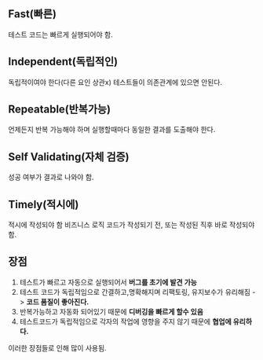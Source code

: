 
## Fast(빠른)
테스트 코드는 빠르게 실행되어야 함.

## Independent(독립적인)
독립적이여야 한다(다른 요인 상관x)
테스트들이 의존관계에 있으면 안된다.

## Repeatable(반복가능)
언제든지 반복 가능해야 하며 실행할때마다 동일한 결과를 도출해야 한다.

## Self Validating(자체 검증)
성공 여부가 결과로 나와야 함.

## Timely(적시에)
적시에 작성되야 함
비즈니스 로직 코드가 작성되기 전, 또는 작성된 직후 바로 작성되야 함.

## 장점
1. 테스트가 빠르고 자동으로 실행되어서 **버그를 초기에 발견 가능**
2. 테스트 코드가 독립적임으로 간결하고,명확해지며 리팩토링, 유지보수가 유리해짐 -> **코드 품질이 좋아진다.**
3. 반복가능하고 자동화 되어있기 때문에 **디버깅을 빠르게 할수 있음**
4. 테스트코드가 독립적임으로 각자의 작업에 영향을 주지 않기 때문에 **협업에 유리하다.**


이러한 장점들로 인해 많이 사용됨.




## 





